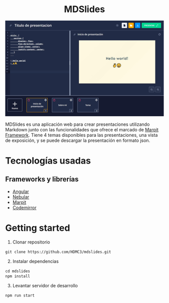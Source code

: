 <div align="center">
    <h1>MDSlides </h1>
</div>

![captura-de-mdslides](mdslides-image.jpg)

MDSlides es una aplicación web para crear presentaciones utilizando Markdown junto con las funcionalidades que ofrece el marcado de [Marpit Framework](https://marpit.marp.app/markdown). Tiene 4 temas disponibles para las presentaciones, una vista de exposición, y se puede descargar la presentación en formato json.

# Tecnologías usadas
## Frameworks y librerías
- [Angular](https://angular.io/)
- [Nebular](https://akveo.github.io/nebular/)
- [Marpit](https://marpit.marp.app/)
- [Codemirror](https://codemirror.net/)

# Getting started
1. Clonar repositorio

```
git clone https://github.com/HDMC3/mdslides.git
```

2. Instalar dependencias

```
cd mdslides
npm install
```

3. Levantar servidor de desarrollo

```
npm run start
```